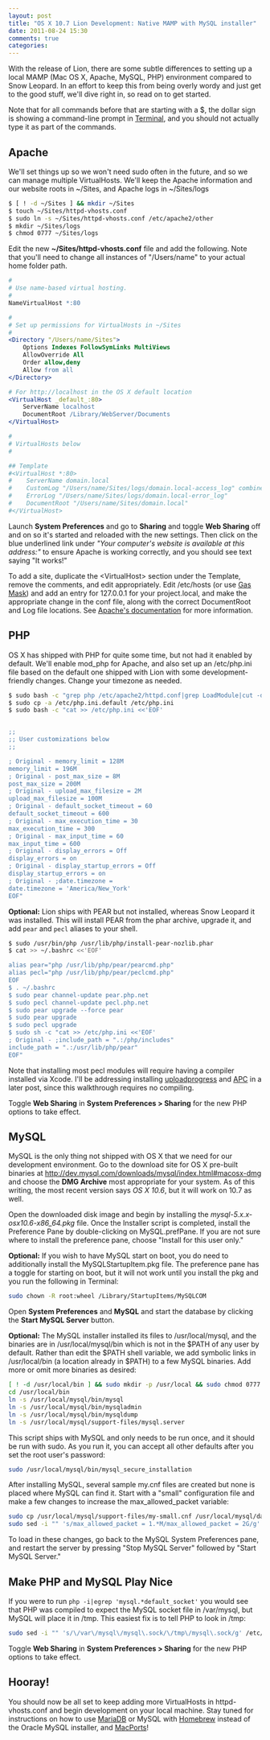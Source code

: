 ```yaml
---
layout: post
title: "OS X 10.7 Lion Development: Native MAMP with MySQL installer"
date: 2011-08-24 15:30
comments: true
categories:
---
```


With the release of Lion, there are some subtle differences to setting up a local MAMP (Mac OS X, Apache, MySQL, PHP) environment compared to Snow Leopard. In an effort to keep this from being overly wordy and just get to the good stuff, we'll dive right in, so read on to get started.

Note that for all commands before that are starting with a $, the dollar sign is showing a command-line prompt in [Terminal](http://www.apple.com/macosx/apps/all.html#terminal), and you should not actually type it as part of the commands.

## Apache

We'll set things up so we won't need sudo often in the future, and so we can manage multiple VirtualHosts. We'll keep the Apache information and our website roots in ~/Sites, and Apache logs in ~/Sites/logs

```bash
$ [ ! -d ~/Sites ] && mkdir ~/Sites 
$ touch ~/Sites/httpd-vhosts.conf 
$ sudo ln -s ~/Sites/httpd-vhosts.conf /etc/apache2/other 
$ mkdir ~/Sites/logs 
$ chmod 0777 ~/Sites/logs
```

Edit the new **~/Sites/httpd-vhosts.conf** file and add the following. Note that you'll need to change all instances of "/Users/name" to your actual home folder path.

```apache
# 
# Use name-based virtual hosting. 
# 
NameVirtualHost *:80 

# 
# Set up permissions for VirtualHosts in ~/Sites 
# 
<Directory "/Users/name/Sites"> 
    Options Indexes FollowSymLinks MultiViews 
    AllowOverride All 
    Order allow,deny 
    Allow from all 
</Directory> 

# For http://localhost in the OS X default location 
<VirtualHost _default_:80> 
    ServerName localhost 
    DocumentRoot /Library/WebServer/Documents 
</VirtualHost> 

# 
# VirtualHosts below 
# 

## Template 
#<VirtualHost *:80> 
#    ServerName domain.local 
#    CustomLog "/Users/name/Sites/logs/domain.local-access_log" combined 
#    ErrorLog "/Users/name/Sites/logs/domain.local-error_log" 
#    DocumentRoot "/Users/name/Sites/domain.local" 
#</VirtualHost>
```

Launch **System Preferences** and go to **Sharing** and toggle **Web Sharing** off and on so it's started and reloaded with the new settings. Then click on the blue underlined link under *"Your computer's website is available at this address:"* to ensure Apache is working correctly, and you should see text saying "It works!"

To add a site, duplicate the &lt;VirtualHost&gt; section under the Template, remove the comments, and edit appropriately. Edit /etc/hosts (or use [Gas Mask](http://code.google.com/p/gmask/)) and add an entry for 127.0.0.1 for your project.local, and make the appropriate change in the conf file, along with the correct DocumentRoot and Log file locations. See [Apache's documentation](http://httpd.apache.org/docs/2.2/vhosts/name-based.html) for more information.

## PHP

OS X has shipped with PHP for quite some time, but not had it enabled by default. We'll enable mod_php for Apache, and also set up an /etc/php.ini file based on the default one shipped with Lion with some development-friendly changes. Change your timezone as needed.

```bash
$ sudo bash -c "grep php /etc/apache2/httpd.conf|grep LoadModule|cut -d'#' -f2 > /etc/apache2/other/php5-loadmodule.conf" 
$ sudo cp -a /etc/php.ini.default /etc/php.ini 
$ sudo bash -c "cat >> /etc/php.ini <<'EOF' 


;; 
;; User customizations below 
;; 

; Original - memory_limit = 128M 
memory_limit = 196M 
; Original - post_max_size = 8M 
post_max_size = 200M 
; Original - upload_max_filesize = 2M 
upload_max_filesize = 100M 
; Original - default_socket_timeout = 60 
default_socket_timeout = 600 
; Original - max_execution_time = 30 
max_execution_time = 300 
; Original - max_input_time = 60 
max_input_time = 600 
; Original - display_errors = Off 
display_errors = on 
; Original - display_startup_errors = Off 
display_startup_errors = on 
; Original - ;date.timezone = 
date.timezone = 'America/New_York' 
EOF"
```

**Optional:** Lion ships with PEAR but not installed, whereas Snow Leopard it was installed. This will install PEAR from the phar archive, upgrade it, and add `pear` and `pecl` aliases to your shell.

```bash
$ sudo /usr/bin/php /usr/lib/php/install-pear-nozlib.phar 
$ cat >> ~/.bashrc <<'EOF' 

alias pear="php /usr/lib/php/pear/pearcmd.php" 
alias pecl="php /usr/lib/php/pear/peclcmd.php" 
EOF 
$ . ~/.bashrc 
$ sudo pear channel-update pear.php.net 
$ sudo pecl channel-update pecl.php.net 
$ sudo pear upgrade --force pear 
$ sudo pear upgrade 
$ sudo pecl upgrade 
$ sudo sh -c "cat >> /etc/php.ini <<'EOF' 
; Original - ;include_path = ".:/php/includes" 
include_path = ".:/usr/lib/php/pear" 
EOF"
```

Note that installing most pecl modules will require having a compiler installed via Xcode. I'll be addressing installing [uploadprogress](http://pecl.php.net/package/uploadprogress) and [APC](http://pecl.php.net/package/apc) in a later post, since this walkthrough requires no compiling.

Toggle **Web Sharing** in **System Preferences &gt; Sharing** for the new PHP options to take effect.

## MySQL

MySQL is the only thing not shipped with OS X that we need for our development environment. Go to the download site for OS X pre-built binaries at http://dev.mysql.com/downloads/mysql/index.html#macosx-dmg and choose the **DMG Archive** most appropriate for your system. As of this writing, the most recent version says *OS X 10.6*, but it will work on 10.7 as well.

Open the downloaded disk image and begin by installing the *mysql-5.x.x-osx10.6-x86_64.pkg* file. Once the Installer script is completed, install the Preference Pane by double-clicking on MySQL.prefPane. If you are not sure where to install the preference pane, choose "Install for this user only."

**Optional:** If you wish to have MySQL start on boot, you do need to additionally install the MySQLStartupItem.pkg file. The preference pane has a toggle for starting on boot, but it will not work until you install the pkg and you run the following in Terminal:

```bash
sudo chown -R root:wheel /Library/StartupItems/MySQLCOM
```

Open **System Preferences** and **MySQL** and start the database by clicking the **Start MySQL Server** button.

**Optional:** The MySQL installer installed its files to /usr/local/mysql, and the binaries are in /usr/local/mysql/bin which is not in the $PATH of any user by default. Rather than edit the $PATH shell variable, we add symbolic links in /usr/local/bin (a location already in $PATH) to a few MySQL binaries. Add more or omit more binaries as desired:

```bash
[ ! -d /usr/local/bin ] && sudo mkdir -p /usr/local && sudo chmod 0777 /usr/local && mkdir /usr/local/bin && sudo chmod 0755 /usr/local 
cd /usr/local/bin 
ln -s /usr/local/mysql/bin/mysql 
ln -s /usr/local/mysql/bin/mysqladmin 
ln -s /usr/local/mysql/bin/mysqldump 
ln -s /usr/local/mysql/support-files/mysql.server
```

This script ships with MySQL and only needs to be run once, and it should be run with sudo. As you run it, you can accept all other defaults after you set the root user's password:

```bash
sudo /usr/local/mysql/bin/mysql_secure_installation
```

After installing MySQL, several sample my.cnf files are created but none is placed where MySQL can find it. Start with a "small" configuration file and make a few changes to increase the max_allowed_packet variable:

```bash
sudo cp /usr/local/mysql/support-files/my-small.cnf /usr/local/mysql/data/my.cnf 
sudo sed -i "" 's/max_allowed_packet = 1.*M/max_allowed_packet = 2G/g' /usr/local/mysql/data/my.cnf
```

To load in these changes, go back to the MySQL System Preferences pane, and restart the server by pressing "Stop MySQL Server" followed by "Start MySQL Server."

## Make PHP and MySQL Play Nice

If you were to run `php -i|egrep 'mysql.*default_socket'` you would see that PHP was compiled to expect the MySQL socket file in /var/mysql, but MySQL will place it in /tmp. This easiest fix is to tell PHP to look in /tmp:

```bash
sudo sed -i "" 's/\/var\/mysql\/mysql\.sock/\/tmp\/mysql\.sock/g' /etc/php.ini
```

Toggle **Web Sharing** in **System Preferences &gt; Sharing** for the new PHP options to take effect.

## Hooray!

You should now be all set to keep adding more VirtualHosts in httpd-vhosts.conf and begin development on your local machine. Stay tuned for instructions on how to use [MariaDB](http://mariadb.org/) or MySQL with [Homebrew](http://mxcl.github.com/homebrew/) instead of the Oracle MySQL installer, and [MacPorts](http://www.macports.org/)!